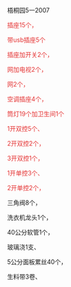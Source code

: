 <p>
	梧桐园5一2007
</p>
<p>
	<span style="color:#E53333;">插座15个</span><span style="color:#E53333;">，&nbsp;</span> 
</p>
<p>
	<span style="color:#E53333;">带usb插座5个</span> 
</p>
<p>
	<span style="color:#E53333;">插座加开关2个，</span> 
</p>
<p>
	<span style="color:#E53333;">网加电视2个，</span> 
</p>
<p>
	<span style="color:#E53333;">网2个，</span> 
</p>
<p>
	<span style="color:#E53333;">空调插座4个，</span> 
</p>
<p>
	<span style="color:#E53333;">筒灯19个加卫生间1个</span>
</p>
<p>
	<span style="color:#E53333;">1开双控5个、</span> 
</p>
<p>
	<span style="color:#E53333;">2开双控2个，</span> 
</p>
<p>
	<span style="color:#E53333;">3开双控1个，</span> 
</p>
<p>
	<span style="color:#E53333;">1开单控3个、</span> 
</p>
<p>
	<span style="color:#E53333;">2开单控2个，</span> 
</p>
<p>
	三角阀8个，
</p>
<p>
	洗衣机龙头1个，
</p>
<p>
	40公分软管1个，
</p>
<p>
	玻璃浇1支、
</p>
<p>
	5公分面板累丝40个，
</p>
<p>
	生料带3卷、&nbsp;
</p>